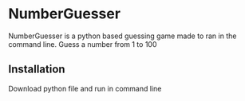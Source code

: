 # NumberGuesser
 NumberGuesser is a python based guessing game made to ran in the command line. Guess a number from 1 to 100

## Installation
 Download python file and run in command line
